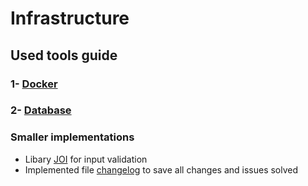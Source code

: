 # Infrastructure

## Used tools guide
### 1- [Docker](./docker/docker-instructions.md)
### 2- [Database](./database/database-instructions.md)

### Smaller implementations

- Libary [JOI](https://www.npmjs.com/package/joi) for input validation
- Implemented file [changelog](../../changelog.md) to save all changes and issues solved
